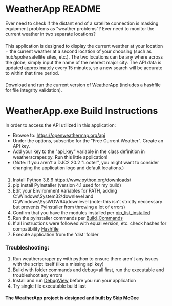 # WeatherApp README
Ever need to check if the distant end of a satellite connection is masking equipment problems as "weather problems"? Ever need to monitor the current weather in two separate locations?
####
This application is designed to display the current weather at your location + the current weather at a second location of your choosing (such as hub/spoke satellite sites, etc.). The two locations can be any where across the globe, simply input the name of the nearest major city. The API data is updated approximately every 15 minutes, so a new search will be accurate to within that time period.
####
Download and run the current version of [WeatherApp](https://github.com/skipmcgee/WeatherApp/tree/main/download) (includes a hashfile for file integrity validation).
##
# WeatherApp.exe Build Instructions
In order to access the API utilized in this application: 
- Browse to: https://openweathermap.org/api
- Under the options, subscribe for the "Free Current Weather". Create an API key.
- Add your key to the "api_key" variable in the class definition in weatherscraper.py. Run this little application!
- (Note: If you aren't a DJC2 20.2 "Looter", you might want to consider changing the application logo and default locations.)
####
1. Install Python 3.8.6 https://www.python.org/downloads/
2. pip install PyInstaller (version 4.1 used for my build)
3. Edit your Environment Variables for PATH, adding C:\Windows\System32\downlevel and C:\Windows\SysWOW64\downlevel  (note: this isn't strictly neccessary but prevents PyInstaller from throwing a lot of errors)
3. Confirm that you have the modules installed per [pip_list_installed](https://github.com/skipmcgee/weatherscraper/blob/win10exe/pip_list_installed)
4. Run the pyinstaller commands per [Build_Commands](https://github.com/skipmcgee/weatherscraper/blob/win10exe/Build_Commands.md)
5. If all instructions were followed with equal version, etc. check hashes for compatibility [Hashfile](https://github.com/skipmcgee/weatherscraper/blob/win10exe/Hashfile.txt)
6. Execute application from the 'dist' folder
####
### Troubleshooting:
1. Run weatherscraper.py with python to ensure there aren't any issues with the script itself (like a missing api key)
2. Build with folder commands and debug=all first, run the executable and troubleshoot any errors
3. Install and run [DebugView](https://docs.microsoft.com/en-us/sysinternals/downloads/debugview) before you run your application
4. Try single file executable build last
#### The WeatherApp project is designed and built by Skip McGee
